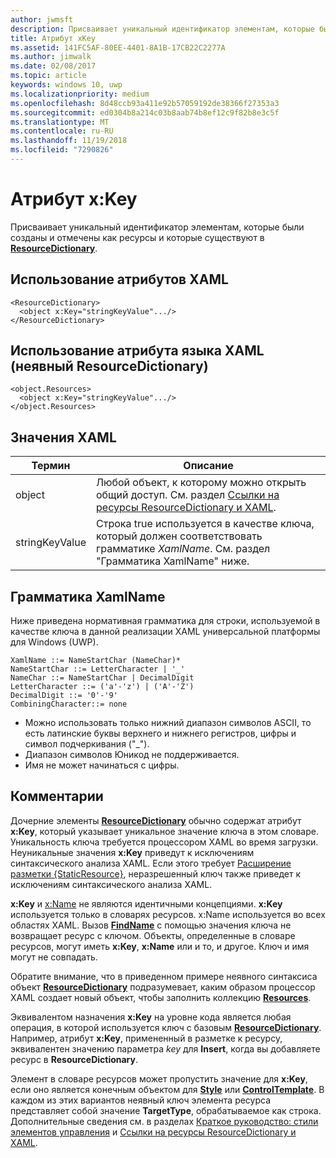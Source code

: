```yaml
---
author: jwmsft
description: Присваивает уникальный идентификатор элементам, которые были созданы и отмечены как ресурсы и которые существуют в ResourceDictionary.
title: Атрибут xKey
ms.assetid: 141FC5AF-80EE-4401-8A1B-17CB22C2277A
ms.author: jimwalk
ms.date: 02/08/2017
ms.topic: article
keywords: windows 10, uwp
ms.localizationpriority: medium
ms.openlocfilehash: 8d48ccb93a411e92b57059192de38366f27353a3
ms.sourcegitcommit: ed0304b8a214c03b8aab74b8ef12c9f82b8e3c5f
ms.translationtype: MT
ms.contentlocale: ru-RU
ms.lasthandoff: 11/19/2018
ms.locfileid: "7290826"
---
```

# <a name="xkey-attribute"></a>Атрибут x:Key


Присваивает уникальный идентификатор элементам, которые были созданы и отмечены как ресурсы и которые существуют в [**ResourceDictionary**](https://msdn.microsoft.com/library/windows/apps/br208794).

## <a name="xaml-attribute-usage"></a>Использование атрибутов XAML

``` syntax
<ResourceDictionary>
  <object x:Key="stringKeyValue".../>
</ResourceDictionary>
```

## <a name="xaml-attribute-usage-implicit-resourcedictionary"></a>Использование атрибута языка XAML (неявный **ResourceDictionary**)

``` syntax
<object.Resources>
  <object x:Key="stringKeyValue".../>
</object.Resources>
```

## <a name="xaml-values"></a>Значения XAML

| Термин | Описание |
|------|-------------|
| object | Любой объект, к которому можно открыть общий доступ. См. раздел [Ссылки на ресурсы ResourceDictionary и XAML](https://msdn.microsoft.com/library/windows/apps/mt187273). |
| stringKeyValue | Строка true используется в качестве ключа, который должен соответствовать грамматике _XamlName_. См. раздел "Грамматика XamlName" ниже. | 

##  <a name="xamlname-grammar"></a>Грамматика XamlName

Ниже приведена нормативная грамматика для строки, используемой в качестве ключа в данной реализации XAML универсальной платформы для Windows (UWP).

``` syntax
XamlName ::= NameStartChar (NameChar)*
NameStartChar ::= LetterCharacter | '_'
NameChar ::= NameStartChar | DecimalDigit
LetterCharacter ::= ('a'-'z') | ('A'-'Z')
DecimalDigit ::= '0'-'9'
CombiningCharacter::= none
```

-   Можно использовать только нижний диапазон символов ASCII, то есть латинские буквы верхнего и нижнего регистров, цифры и символ подчеркивания ("_").
-   Диапазон символов Юникод не поддерживается.
-   Имя не может начинаться с цифры.

## <a name="remarks"></a>Комментарии

Дочерние элементы [**ResourceDictionary**](https://msdn.microsoft.com/library/windows/apps/br208794) обычно содержат атрибут **x:Key**, который указывает уникальное значение ключа в этом словаре. Уникальность ключа требуется процессором XAML во время загрузки. Неуникальные значения **x:Key** приведут к исключениям синтаксического анализа XAML. Если этого требует [Расширение разметки {StaticResource}](staticresource-markup-extension.md), неразрешенный ключ также приведет к исключениям синтаксического анализа XAML.

**x:Key** и [x:Name](x-name-attribute.md) не являются идентичными концепциями. **x:Key** используется только в словарях ресурсов. x:Name используется во всех областях XAML. Вызов [**FindName**](https://msdn.microsoft.com/library/windows/apps/br208715) с помощью значения ключа не возвращает ресурс с ключом. Объекты, определенные в словаре ресурсов, могут иметь **x:Key**, **x:Name** или и то, и другое. Ключ и имя могут не совпадать.

Обратите внимание, что в приведенном примере неявного синтаксиса объект [**ResourceDictionary**](https://msdn.microsoft.com/library/windows/apps/br208794) подразумевает, каким образом процессор XAML создает новый объект, чтобы заполнить коллекцию [**Resources**](https://msdn.microsoft.com/library/windows/apps/br208740).

Эквивалентом назначения **x:Key** на уровне кода является любая операция, в которой используется ключ с базовым [**ResourceDictionary**](https://msdn.microsoft.com/library/windows/apps/br208794). Например, атрибут **x:Key**, примененный в разметке к ресурсу, эквивалентен значению параметра *key* для **Insert**, когда вы добавляете ресурс в **ResourceDictionary**.

Элемент в словаре ресурсов может пропустить значение для **x:Key**, если оно является конечным объектом для [**Style**](https://msdn.microsoft.com/library/windows/apps/br208849) или [**ControlTemplate**](https://msdn.microsoft.com/library/windows/apps/br209391). В каждом из этих вариантов неявный ключ элемента ресурса представляет собой значение **TargetType**, обрабатываемое как строка. Дополнительные сведения см. в разделах [Краткое руководство: стили элементов управления](https://msdn.microsoft.com/library/windows/apps/hh465498) и [Ссылки на ресурсы ResourceDictionary и XAML](https://msdn.microsoft.com/library/windows/apps/mt187273).

